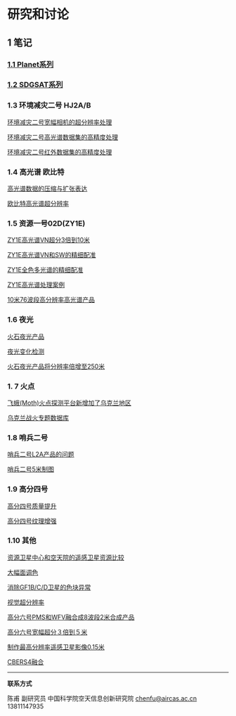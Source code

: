# 研究和讨论

## 1 笔记

### [1.1 Planet系列](discuss_planet.html)

### [1.2 SDGSAT系列](discuss_sdgsat.html)

### 1.3 环境减灾二号 HJ2A/B

[环境减灾二号宽幅相机的超分辨率处理](discuss/discuss_hj2_ccd.html)

[环境减灾二号高光谱数据集的高精度处理](discuss/discuss_hj2_hsi.html)

[环境减灾二号红外数据集的高精度处理](discuss/discuss_hj2_irs.html)

### 1.4 高光谱 欧比特

[高光谱数据的压缩与扩张表达](discuss/discuss_hsi_display.html)

[欧比特高光谱超分辨率](discuss/discuss_oubite.html)

### 1.5 资源一号02D(ZY1E)

[ZY1E高光谱VN超分3倍到10米](discuss/discuss_zy1e_hsi.html)

[ZY1E高光谱VN和SW的精细配准](discuss/discuss_zy1e_hsi_reg.html)

[ZY1E全色多光谱的精细配准](discuss/discuss_zy1e_pms.html)

[ZY1E高光谱处理案例](discuss/discuss_zy1e_case1.html)

[10米76波段高分辨率高光谱产品](discuss/discuss_zy1e_hsi_10m.html)

### 1.6 夜光

[火石夜光产品](discuss/discuss_flint.html)

[夜光变化检测](discuss/discuss_nightlight.html)

[火石夜光产品将分辨率倍增至250米](discuss/discuss_nightlight_250m.html)

### 1. 7 火点

[飞蛾(Moth)火点探测平台新增加了乌克兰地区](discuss/discuss_moth_ukl.html)

[乌克兰战火专题数据库](discuss/discuss_ukl_fire.html)

### 1.8 哨兵二号

[哨兵二号L2A产品的问题](discuss/discuss_sentinel2_L2A.html)

[哨兵二号5米制图](discuss/discuss_sentinel2_5m.html)

### 1.9 高分四号

[高分四号质量提升](discuss/discuss_gf4.md)

[高分四号纹理增强](discuss/discuss_gf4_enh.md)

### 1.10 其他

[资源卫星中心和空天院的遥感卫星资源比较](discuss/discuss_difference_cresda.html)

[大幅面调色](discuss/discuss_mosaic.html)

[消除GF1B/C/D卫星的色块异常](discuss/discuss_section_color.md)

[视觉超分辨率](discuss/discuss_zoomin.html)

[高分六号PMS和WFV融合成8波段2米合成产品](discuss/discuss_gf6_wfv_2m.html)

[高分六号宽幅超分３倍到５米](discuss/discuss_gf6_wfv_5m.html)

[制作最高分辨率遥感卫星影像0.15米](discuss/discuss_bj3.html)

[CBERS4融合](discuss/discuss_cbers4.html)

---



**联系方式**

陈甫 副研究员
中国科学院空天信息创新研究院
chenfu@aircas.ac.cn
13811147935

